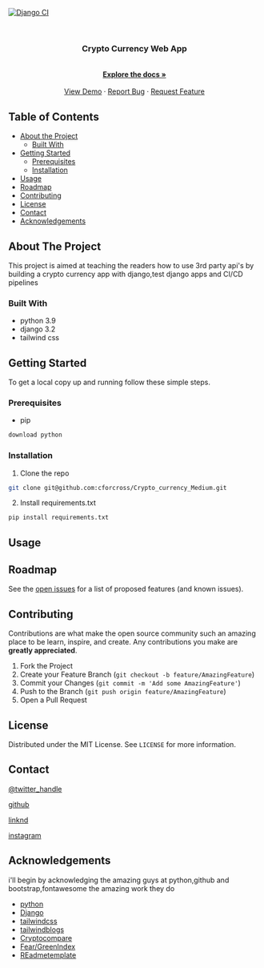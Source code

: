 [![Django CI](https://github.com/cforcross/Crypto_currency_Medium/actions/workflows/django.yml/badge.svg)](https://github.com/cforcross/Crypto_currency_Medium/actions/workflows/django.yml)


<br />
<p align="center">
  <a href="https://github.com/cforcross/Crypto_currency_Medium">
<!--     <img src="images/logo.png" alt="Logo" width="80" height="80"> -->
  </a>

  <h3 align="center">Crypto Currency Web App</h3>

  <p align="center">
    <br />
    <a href="https://github.com/cforcross/Crypto_currency_Medium"><strong>Explore the docs »</strong></a>
    <br />
    <br />
    <a href="">View Demo</a>
    ·
    <a href="https://github.com/cforcross/Crypto_currency_Medium/issues">Report Bug</a>
    ·
    <a href="https://github.com/cforcross/Crypto_currency_Medium/issues">Request Feature</a>
  </p>
</p>



<!-- TABLE OF CONTENTS -->
## Table of Contents

* [About the Project](#about-the-project)
  * [Built With](#built-with)
* [Getting Started](#getting-started)
  * [Prerequisites](#prerequisites)
  * [Installation](#installation)
* [Usage](#usage)
* [Roadmap](#roadmap)
* [Contributing](#contributing)
* [License](#license)
* [Contact](#contact)
* [Acknowledgements](#acknowledgements)



<!-- ABOUT THE PROJECT -->
## About The Project
This project is aimed at teaching the readers how to use 3rd party api's by building a crypto currency app
with django,test django apps and CI/CD pipelines
### Built With

* python 3.9
* django 3.2
* tailwind css

<!-- GETTING STARTED -->
## Getting Started

To get a local copy up and running follow these simple steps.

### Prerequisites
* pip
```sh
download python
```

### Installation

1. Clone the repo
```sh
git clone git@github.com:cforcross/Crypto_currency_Medium.git
```
2. Install requirements.txt
```sh
pip install requirements.txt
```
<!-- USAGE EXAMPLES -->
## Usage

<!-- ROADMAP -->
## Roadmap

See the [open issues](https://github.com/cforcross/Crypto_currency_Medium/issues) for a list of proposed features (and known issues).



<!-- CONTRIBUTING -->
## Contributing

Contributions are what make the open source community such an amazing place to be learn, inspire, and create. Any contributions you make are **greatly appreciated**.

1. Fork the Project
2. Create your Feature Branch (`git checkout -b feature/AmazingFeature`)
3. Commit your Changes (`git commit -m 'Add some AmazingFeature'`)
4. Push to the Branch (`git push origin feature/AmazingFeature`)
5. Open a Pull Request



<!-- LICENSE -->
## License

Distributed under the MIT License. See `LICENSE` for more information.



<!-- CONTACT -->
## Contact

[@twitter_handle](https://twitter.com/chowacross) 

[github](https://github.com/cforcross/Crypto_currency_Medium/issues)


[linknd](https://www.linkedin.com/in/chowa-cross-4380a858/)


[instagram](https://www.instagram.com/chowathegod/)



<!-- ACKNOWLEDGEMENTS -->
## Acknowledgements
i'll begin by acknowledging the amazing guys at python,github and bootstrap,fontawesome the amazing work they do
* [python](https://www.python.org/)
* [Django](https://docs.djangoproject.com/en/3.2)
* [tailwindcss](https://tailwindcss.com/)
* [tailwindblogs](https://tailblocks.cc/)
* [Cryptocompare](https://www.cryptocompare.com/)
* [Fear/GreenIndex](https://alternative.me/crypto/fear-and-greed-index/)
* [REadmetemplate](https://github.com/othneildrew/Best-README-Template)


<!-- MARKDOWN LINKS & IMAGES -->
<!-- https://www.markdownguide.org/basic-syntax/#reference-style-links -->
[contributors-shield]: https://img.shields.io/github/contributors/cforcross/repo.svg?style=flat-square
[contributors-url]: https://github.com/cforcross/repo/graphs/contributors
[forks-shield]: https://img.shields.io/github/forks/cforcross/repo.svg?style=flat-square
[forks-url]: https://github.com/cforcross/repo/network/members
[stars-shield]: https://img.shields.io/github/stars/cforcross/repo.svg?style=flat-square
[stars-url]: https://github.com/cforcross/repo/stargazers
[issues-shield]: https://img.shields.io/github/issues/cforcross/repo.svg?style=flat-square
[issues-url]: https://github.com/cforcross/repo/issues
[license-shield]: https://img.shields.io/github/license/cforcross/repo.svg?style=flat-square
[license-url]: https://github.com/cforcross/repo/blob/master/LICENSE.txt
[linkedin-shield]: https://img.shields.io/badge/-LinkedIn-black.svg?style=flat-square&logo=linkedin&colorB=555
[linkedin-url]: https://linkedin.com/in/cforcross


<!-- MARKDOWN LINKS & IMAGES -->
<!-- https://www.markdownguide.org/basic-syntax/#reference-style-links -->

